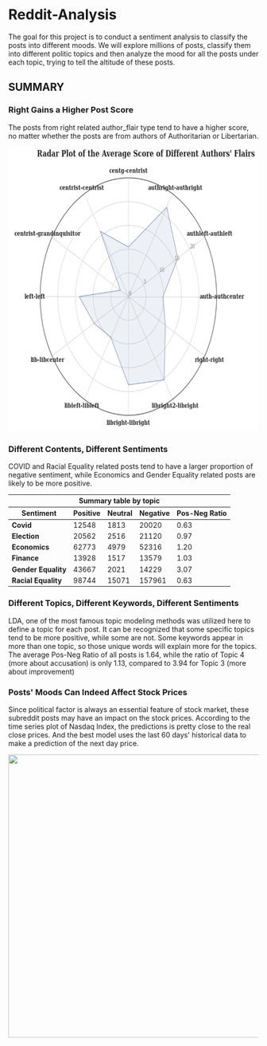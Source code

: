 # Reddit-Analysis
The goal for this project is to conduct a sentiment analysis to classify the posts into different moods. We will explore millions of posts, classify them into different politic topics and then analyze the mood for all the posts under each topic, trying to tell the altitude of these posts.

## SUMMARY
### Right Gains a Higher Post Score

The posts from right related author_flair type tend to have a higher score, no matter whether the posts are from authors of Authoritarian or Libertarian.

<img src="/img/fig1.png" style="width: 700px; height: 570px;" />

### Different Contents, Different Sentiments</strong>

COVID and Racial Equality related posts tend to have a larger proportion of negative sentiment, while Economics and Gender Equality related posts are likely to be more positive.

<table>
	<thead>
		<tr>
			<th colspan="5">Summary table by topic</th>
		</tr>
		<tr>
			<th>Sentiment</th>
			<th>Positive</th>
			<th>Neutral</th>
			<th>Negative</th>
			<th>Pos-Neg Ratio</th>
		</tr>
	</thead>
	<tbody>
		<tr>
			<td><strong>Covid</strong></td>
			<td>12548</td>
			<td>1813</td>
			<td>20020</td>
			<td>0.63</td>
		</tr>
		<tr>
			<td><strong>Election</strong></td>
			<td>20562</td>
			<td>2516</td>
			<td>21120</td>
			<td>0.97</td>
		</tr>
		<tr>
			<td><strong>Economics</strong></td>
			<td>62773</td>
			<td>4979</td>
			<td>52316</td>
			<td>1.20</td>
		</tr>
		<tr>
			<td><strong>Finance</strong></td>
			<td>13928</td>
			<td>1517</td>
			<td>13579</td>
			<td>1.03</td>
		</tr>
		<tr>
			<td><strong>Gender Equality</strong></td>
			<td>43667</td>
			<td>2021</td>
			<td>14229</td>
			<td>3.07</td>
		</tr>
		<tr>
			<td><strong>Racial Equality</strong></td>
			<td>98744</td>
			<td>15071</td>
			<td>157961</td>
			<td>0.63</td>
		</tr>
	</tbody>
</table>

### Different Topics, Different Keywords, Different Sentiments

LDA, one of the most famous topic modeling methods was utilized here to define a topic for each post. It can be recognized that some specific topics tend to be more positive, while some are not. Some keywords appear in more than one topic, so those unique words will explain more for the topics. The average Pos-Neg Ratio of all posts is 1.64, while the ratio of Topic 4 (more about accusation) is only 1.13, compared to 3.94 for Topic 3 (more about improvement)



### Posts' Moods Can Indeed Affect Stock Prices

Since political factor is always an essential feature of stock market, these subreddit posts may have an impact on the stock prices. According to the time series plot of Nasdaq Index, the predictions is pretty close to the real close prices. And the best model uses the last 60 days' historical data to make a prediction of the next day price.

<img src="/img/fig_2.png" style="width: 650px; height: 568px;" />

